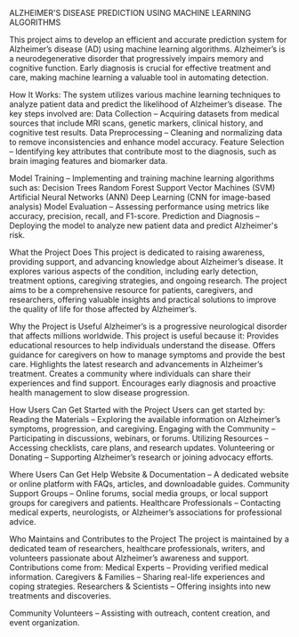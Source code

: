 ALZHEIMER'S DISEASE PREDICTION USING MACHINE LEARNING ALGORITHMS

This project aims to develop an efficient and accurate prediction system for Alzheimer’s disease (AD) using machine learning algorithms. Alzheimer’s is a neurodegenerative disorder that progressively impairs memory and cognitive function. Early diagnosis is crucial for effective treatment and care, making machine learning a valuable tool in automating detection.

How It Works:
The system utilizes various machine learning techniques to analyze patient data and predict the likelihood of Alzheimer’s disease. The key steps involved are:
Data Collection – Acquiring datasets from medical sources that include MRI scans, genetic markers, clinical history, and cognitive test results.
Data Preprocessing – Cleaning and normalizing data to remove inconsistencies and enhance model accuracy.
Feature Selection – Identifying key attributes that contribute most to the diagnosis, such as brain imaging features and biomarker data.

Model Training – Implementing and training machine learning algorithms such as:
Decision Trees
Random Forest
Support Vector Machines (SVM)
Artificial Neural Networks (ANN)
Deep Learning (CNN for image-based analysis)
Model Evaluation – Assessing performance using metrics like accuracy, precision, recall, and F1-score.
Prediction and Diagnosis – Deploying the model to analyze new patient data and predict Alzheimer's risk.

What the Project Does
This project is dedicated to raising awareness, providing support, and advancing knowledge about Alzheimer’s disease. It explores various aspects of the condition, including early detection, treatment options, caregiving strategies, and ongoing research. The project aims to be a comprehensive resource for patients, caregivers, and researchers, offering valuable insights and practical solutions to improve the quality of life for those affected by Alzheimer’s.

Why the Project is Useful
Alzheimer’s is a progressive neurological disorder that affects millions worldwide. This project is useful because it:
Provides educational resources to help individuals understand the disease.
Offers guidance for caregivers on how to manage symptoms and provide the best care.
Highlights the latest research and advancements in Alzheimer’s treatment.
Creates a community where individuals can share their experiences and find support.
Encourages early diagnosis and proactive health management to slow disease progression.

How Users Can Get Started with the Project
Users can get started by:
Reading the Materials – Exploring the available information on Alzheimer’s symptoms, progression, and caregiving.
Engaging with the Community – Participating in discussions, webinars, or forums.
Utilizing Resources – Accessing checklists, care plans, and research updates.
Volunteering or Donating – Supporting Alzheimer’s research or joining advocacy efforts.

Where Users Can Get Help
Website & Documentation – A dedicated website or online platform with FAQs, articles, and downloadable guides.
Community Support Groups – Online forums, social media groups, or local support groups for caregivers and patients.
Healthcare Professionals – Contacting medical experts, neurologists, or Alzheimer’s associations for professional advice.

Who Maintains and Contributes to the Project
The project is maintained by a dedicated team of researchers, healthcare professionals, writers, and volunteers passionate about Alzheimer’s awareness and support. Contributions come from:
Medical Experts – Providing verified medical information.
Caregivers & Families – Sharing real-life experiences and coping strategies.
Researchers & Scientists – Offering insights into new treatments and discoveries.

Community Volunteers – Assisting with outreach, content creation, and event organization.
